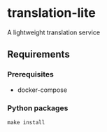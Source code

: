 # translation-lite
A lightweight translation service

## Requirements

### Prerequisites

- docker-compose

### Python packages
`make install`
